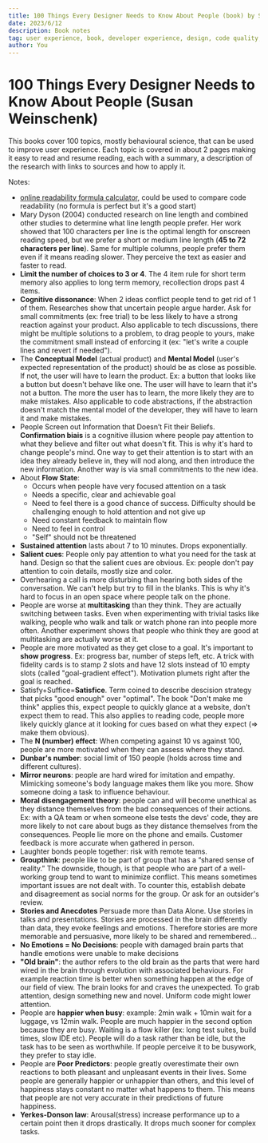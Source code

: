 ```yaml
---
title: 100 Things Every Designer Needs to Know About People (book) by Susan Weinschenk
date: 2023/6/12
description: Book notes
tag: user experience, book, developer experience, design, code quality, font
author: You
---
```


# 100 Things Every Designer Needs to Know About People (Susan Weinschenk)

This books cover 100 topics, mostly behavioural science, that can be used to improve user experience. Each topic is covered in about 2 pages making it easy to read and resume reading, each with a summary, a description of the research with links to sources and how to apply it.

Notes:

- [online readability formula calculator](https://readabilityformulas.com/free-readability-formula-tests.php), could be used to compare code readability (no formula is perfect but it's a good start)
- Mary Dyson (2004) conducted research on line length and combined other studies to determine what line length people prefer. Her work showed that 100 characters per line is the optimal length for onscreen reading speed, but we prefer a short or medium line length (**45 to 72 characters per line**). Same for multiple columns, people prefer them even if it means reading slower. They perceive the text as easier and faster to read.
- **Limit the number of choices to 3 or 4**. The 4 item rule for short term memory also applies to long term memory, recollection drops past 4 items.
- **Cognitive dissonance**: When 2 ideas conflict people tend to get rid of 1 of them. Researches show that uncertain people argue harder. Ask for small commitments (ex: free trial) to be less likely to have a strong reaction against your product. Also applicable to tech discussions, there might be multiple solutions to a problem, to drag people to yours, make the commitment small instead of enforcing it (ex: "let's write a couple lines and revert if needed").
- The **Conceptual Model** (actual product) and **Mental Model** (user's expected representation of the product) should be as close as possible. If not, the user will have to learn the product. Ex: a button that looks like a button but doesn't behave like one. The user will have to learn that it's not a button. The more the user has to learn, the more likely they are to make mistakes. Also applicable to code abstractions, if the abstraction doesn't match the mental model of the developer, they will have to learn it and make mistakes.
- People Screen out Information that Doesn’t Fit their Beliefs. **Confirmation biais** is a cognitive illusion where people pay attention to what they believe and filter out what doesn't fit. This is why it's hard to change people's mind. One way to get their attention is to start with an idea they already believe in, they will nod along, and then introduce the new information. Another way is via small commitments to the new idea.
- About **Flow State**:
  - Occurs when people have very focused attention on a task
  - Needs a specific, clear and achievable goal
  - Need to feel there is a good chance of success. Difficulty should be challenging enough to hold attention and not give up
  - Need constant feedback to maintain flow
  - Need to feel in control
  - "Self" should not be threatened
- **Sustained attention** lasts about 7 to 10 minutes. Drops exponentially.
- **Salient cues**: People only pay attention to what you need for the task at hand. Design so that the salient cues are obvious. Ex: people don't pay attention to coin details, mostly size and color.
- Overhearing a call is more disturbing than hearing both sides of the conversation. We can't help but try to fill in the blanks. This is why it's hard to focus in an open space where people talk on the phone.
- People are worse at **multitasking** than they think. They are actually switching between tasks. Even when experimenting with trivial tasks like walking, people who walk and talk or watch phone ran into people more often. Another experiment shows that people who think they are good at multitasking are actually worse at it.
- People are more motivated as they get close to a goal. It's important to **show progress**. Ex: progress bar, number of steps left, etc. A trick with fidelity cards is to stamp 2 slots and have 12 slots instead of 10 empty slots (called "goal-gradient effect"). Motivation plumets right after the goal is reached.
- Satisfy+Suffice=**Satisfice**. Term coined to describe descision strategy that picks "good enough" over "optimal". The book "Don't make me think" applies this, expect people to quickly glance at a website, don't expect them to read. This also applies to reading code, people more likely quickly glance at it looking for cues based on what they expect (=> make them obvious).
- The **N (number) effect**: When competing against 10 vs against 100, people are more motivated when they can assess where they stand.
- **Dunbar's number**: social limit of 150 people (holds across time and different cultures).
- **Mirror neurons**: people are hard wired for imitation and empathy. Mimicking someone's body language makes them like you more. Show someone doing a task to influence behaviour.
- **Moral disengagement theory**: people can and will become unethical as they distance themselves from the bad consequences of their actions. Ex: with a QA team or when someone else tests the devs' code, they are more likely to not care about bugs as they distance themselves from the consequences. People lie more on the phone and emails. Customer feedback is more accurate when gathered in person.
- Laughter bonds people together: risk with remote teams.
- **Groupthink**: people like to be part of group that has a “shared sense of reality.” The downside, though, is that people who are part of a well-working group tend to want to minimize conflict. This means sometimes important issues are not dealt with. To counter this, establish debate and disagreement as social norms for the group. Or ask for an outsider's review.
- **Stories and Anecdotes** Persuade more than Data Alone. Use stories in talks and presentations. Stories are processed in the brain differently than data, they evoke feelings and emotions. Therefore stories are more memorable and persuasive, more likely to be shared and remembered...
- **No Emotions = No Decisions**: people with damaged brain parts that handle emotions were unable to make decisions
- **"Old brain"**: the author refers to the old brain as the parts that were hard wired in the brain through evolution with associated behaviours. For example reaction time is better when something happen at the edge of our field of view. The brain looks for and craves the unexpected. To grab attention, design something new and novel. Uniform code might lower attention.
- People are **happier when busy**: example: 2min walk + 10min wait for a luggage, vs 12min walk. People are much happier in the second option because they are busy. Waiting is a flow killer (ex: long test suites, build times, slow IDE etc). People will do a task rather than be idle, but the task has to be seen as worthwhile. If people perceive it to be busywork, they prefer to stay idle.
- People are **Poor Predictors**: people greatly overestimate their own reactions to both pleasant and unpleasant events in their lives. Some people are generally happier or unhappier than others, and this level of happiness stays constant no matter what happens to them. This means that people are not very accurate in their predictions of future happiness.
- **Yerkes-Donson law**: Arousal(stress) increase performance up to a certain point then it drops drastically. It drops much sooner for complex tasks.
